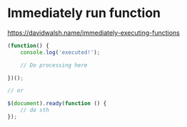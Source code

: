 # Immediately run function 

https://davidwalsh.name/immediately-executing-functions

```js 
(function() {
	console.log('executed!');

	// Do processing here

})();

// or 

$(document).ready(function () {
	// do sth 
});
```